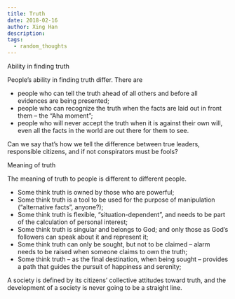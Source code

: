 ```yaml
---
title: Truth
date: 2018-02-16
author: Xing Han
description:
tags:
  - random_thoughts
---
```


Ability in finding truth

People’s ability in finding truth differ. There are

- people who can tell the truth ahead of all others and before all evidences are being presented;
- people who can recognize the truth when the facts are laid out in front them – the “Aha moment”;
- people who will never accept the truth when it is against their own will, even all the facts in the world are out there for them to see.

Can we say that’s how we tell the difference between true leaders, responsible citizens, and if not conspirators must be fools?

Meaning of truth

The meaning of truth to people is different to different people.

- Some think truth is owned by those who are powerful;
- Some think truth is a tool to be used for the purpose of manipulation (“alternative facts”, anyone?);
- Some think truth is flexible, “situation-dependent”, and needs to be part of the calculation of personal interest;
- Some think truth is singular and belongs to God; and only those as God’s followers can speak about it and represent it;
- Some think truth can only be sought, but not to be claimed – alarm needs to be raised when someone claims to own the truth;
- Some think truth – as the final destination, when being sought – provides a path that guides the pursuit of happiness and serenity;

A society is defined by its citizens’ collective attitudes toward truth, and the development of a society is never going to be a straight line.

